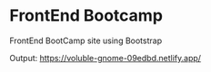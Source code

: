 # FrontEnd Bootcamp
FrontEnd BootCamp site using Bootstrap


Output: https://voluble-gnome-09edbd.netlify.app/
